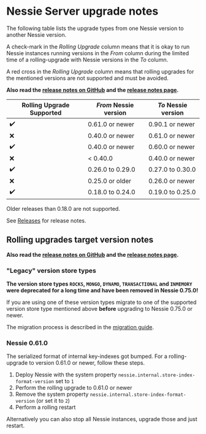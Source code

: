 # Nessie Server upgrade notes

The following table lists the upgrade types from one Nessie version to another Nessie version.

A check-mark in the _Rolling Upgrade_ column means that it is okay to run Nessie instances running
versions in the _From_ column during the limited time of a rolling-upgrade with Nessie versions
in the _To_ column.

A red cross in the _Rolling Upgrade_ column means that rolling upgrades for the mentioned versions
are not supported and must be avoided.

**Also read the [release notes on GitHub](https://github.com/projectnessie/nessie/releases) and the
[release notes page](releases.md).**

| Rolling Upgrade Supported | _From_ Nessie version | _To_ Nessie version |
|---------------------------|-----------------------|---------------------|
| :heavy_check_mark:        | 0.61.0 or newer       | 0.90.1 or newer     |
| :x:                       | 0.40.0 or newer       | 0.61.0 or newer     |
| :heavy_check_mark:        | 0.40.0 or newer       | 0.60.0 or newer     |
| :x:                       | < 0.40.0              | 0.40.0 or newer     |
| :heavy_check_mark:        | 0.26.0 to 0.29.0      | 0.27.0 to 0.30.0    |
| :x:                       | 0.25.0 or older       | 0.26.0 or newer     |
| :heavy_check_mark:        | 0.18.0 to 0.24.0      | 0.19.0 to 0.25.0    |

Older releases than 0.18.0 are not supported.

See [Releases](releases.md) for release notes.

## Rolling upgrades target version notes

**Also read the [release notes on GitHub](https://github.com/projectnessie/nessie/releases) and the
[release notes page](releases.md).**

### "Legacy" version store types 

**The version store types `ROCKS`, `MONGO`, `DYNAMO`, `TRANSACTIONAL` and `INMEMORY` were deprecated for a long time
and have been removed in Nessie 0.75.0!**

If you are using one of these version types migrate to one of the supported version store type mentioned above
**before** upgrading to Nessie 0.75.0 or newer.

The migration process is described in the [migration guide](guides/migration.md).

### Nessie 0.61.0

The serialized format of internal key-indexes got bumped. For a rolling-upgrade to version 0.61.0 or newer, follow these
steps.

1. Deploy Nessie with the system property `nessie.internal.store-index-format-version` set to `1`
2. Perform the rolling upgrade to 0.61.0 or newer
3. Remove the system property `nessie.internal.store-index-format-version` (or set it to `2`)
4. Perform a rolling restart

Alternatively you can also stop all Nessie instances, upgrade those and just restart.
